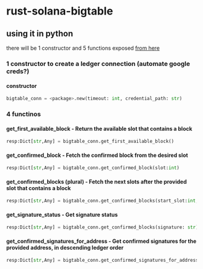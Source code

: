 # rust-solana-bigtable

## using it in python
there will be 1 constructor and 5 functions exposed [from here](https://github.com/solana-labs/solana/blob/master/storage-bigtable/src/lib.rs)

### 1 constructor to create a ledger connection (automate google creds?)
#### constructor

```python
bigtable_conn = <package>.new(timeout: int, credential_path: str)
```

### 4 functinos
#### get_first_available_block - Return the available slot that contains a block 
```python
resp:Dict[str,Any] = bigtable_conn.get_first_available_block()
```

#### get_confirmed_block - Fetch the confirmed block from the desired slot
```python
resp:Dict[str,Any] = bigtable_conn.get_confirmed_block(slot:int)
```

#### get_confirmed_blocks (plural) - Fetch the next slots after the provided slot that contains a block
```python
resp:Dict[str,Any] = bigtable_conn.get_confirmed_blocks(start_slot:int, limit: int)
```

#### get_signature_status - Get signature status
```python
resp:Dict[str,Any] = bigtable_conn.get_confirmed_blocks(signature: str)
```

#### get_confirmed_signatures_for_address - Get confirmed signatures for the provided address, in descending ledger order
```python
resp:Dict[str,Any] = bigtable_conn.get_confirmed_signatures_for_address(address: str,before_signature: str|None, after_signature:str|None, limit: int|None)
```
